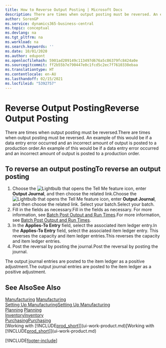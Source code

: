 ```yaml
---
title: How to Reverse Output Posting | Microsoft Docs
description: There are times when output posting must be reversed. An example of this would be if a data entry error occurred and an incorrect amount of output is posted to a production order.
author: SorenGP
ms.service: dynamics365-business-central
ms.topic: conceptual
ms.devlang: na
ms.tgt_pltfrm: na
ms.workload: na
ms.search.keywords: ''
ms.date: 10/01/2020
ms.author: edupont
ms.openlocfilehash: 5901ad209149c113497d676a5c86379fc8424a0e
ms.sourcegitcommit: ff2b55b7e790447e0c1fcd5c2ec7f7610338ebaa
ms.translationtype: HT
ms.contentlocale: en-AU
ms.lasthandoff: 02/15/2021
ms.locfileid: "5392757"
---
```

# <a name="reverse-output-posting"></a><span data-ttu-id="32e2a-104">Reverse Output Posting</span><span class="sxs-lookup"><span data-stu-id="32e2a-104">Reverse Output Posting</span></span>
<span data-ttu-id="32e2a-105">There are times when output posting must be reversed.</span><span class="sxs-lookup"><span data-stu-id="32e2a-105">There are times when output posting must be reversed.</span></span> <span data-ttu-id="32e2a-106">An example of this would be if a data entry error occurred and an incorrect amount of output is posted to a production order.</span><span class="sxs-lookup"><span data-stu-id="32e2a-106">An example of this would be if a data entry error occurred and an incorrect amount of output is posted to a production order.</span></span>  

## <a name="to-reverse-an-output-posting"></a><span data-ttu-id="32e2a-107">To reverse an output posting</span><span class="sxs-lookup"><span data-stu-id="32e2a-107">To reverse an output posting</span></span>  
1.  <span data-ttu-id="32e2a-108">Choose the ![Lightbulb that opens the Tell Me feature](media/ui-search/search_small.png "Tell me what you want to do") icon, enter **Output Journal**, and then choose the related link.</span><span class="sxs-lookup"><span data-stu-id="32e2a-108">Choose the ![Lightbulb that opens the Tell Me feature](media/ui-search/search_small.png "Tell me what you want to do") icon, enter **Output Journal**, and then choose the related link.</span></span> <span data-ttu-id="32e2a-109">Select your batch.</span><span class="sxs-lookup"><span data-stu-id="32e2a-109">Select your batch.</span></span>  
2. <span data-ttu-id="32e2a-110">Fill in the fields as necessary.</span><span class="sxs-lookup"><span data-stu-id="32e2a-110">Fill in the fields as necessary.</span></span> <span data-ttu-id="32e2a-111">For more information, see [Batch Post Output and Run Times](production-how-to-post-output-quantity.md).</span><span class="sxs-lookup"><span data-stu-id="32e2a-111">For more information, see [Batch Post Output and Run Times](production-how-to-post-output-quantity.md).</span></span>
3.  <span data-ttu-id="32e2a-112">In the **Applies-To Entry** field, select the associated item ledger entry.</span><span class="sxs-lookup"><span data-stu-id="32e2a-112">In the **Applies-To Entry** field, select the associated item ledger entry.</span></span> <span data-ttu-id="32e2a-113">This reverses the capacity and item ledger entries.</span><span class="sxs-lookup"><span data-stu-id="32e2a-113">This reverses the capacity and item ledger entries.</span></span>  
4. <span data-ttu-id="32e2a-114">Post the reversal by posting the journal.</span><span class="sxs-lookup"><span data-stu-id="32e2a-114">Post the reversal by posting the journal.</span></span>  

<span data-ttu-id="32e2a-115">The output journal entries are posted to the item ledger as a positive adjustment.</span><span class="sxs-lookup"><span data-stu-id="32e2a-115">The output journal entries are posted to the item ledger as a positive adjustment.</span></span>  

## <a name="see-also"></a><span data-ttu-id="32e2a-116">See Also</span><span class="sxs-lookup"><span data-stu-id="32e2a-116">See Also</span></span>  
 <span data-ttu-id="32e2a-117">[Manufacturing](production-manage-manufacturing.md)  </span><span class="sxs-lookup"><span data-stu-id="32e2a-117">[Manufacturing](production-manage-manufacturing.md)  </span></span>  
 [<span data-ttu-id="32e2a-118">Setting Up Manufacturing</span><span class="sxs-lookup"><span data-stu-id="32e2a-118">Setting Up Manufacturing</span></span>](production-configure-production-processes.md)  
 <span data-ttu-id="32e2a-119">[Planning](production-planning.md)    </span><span class="sxs-lookup"><span data-stu-id="32e2a-119">[Planning](production-planning.md)    </span></span>  
 [<span data-ttu-id="32e2a-120">Inventory</span><span class="sxs-lookup"><span data-stu-id="32e2a-120">Inventory</span></span>](inventory-manage-inventory.md)  
 [<span data-ttu-id="32e2a-121">Purchasing</span><span class="sxs-lookup"><span data-stu-id="32e2a-121">Purchasing</span></span>](purchasing-manage-purchasing.md)  
 <span data-ttu-id="32e2a-122">[Working with [!INCLUDE[prod_short](includes/prod_short.md)]](ui-work-product.md)</span><span class="sxs-lookup"><span data-stu-id="32e2a-122">[Working with [!INCLUDE[prod_short](includes/prod_short.md)]](ui-work-product.md)</span></span>  


[!INCLUDE[footer-include](includes/footer-banner.md)]